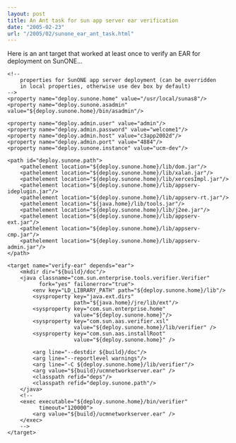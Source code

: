 ```yaml
---
layout: post
title: An Ant task for sun app server ear verification
date: "2005-02-23"
url: "/2005/02/sunone_ear_ant_task.html"
---
```


Here is an ant target that worked at least once to verify an EAR for
deployment on SunONE...

    <!--
        properties for SunONE app server deployment (can be overridden
        in local properties, otherwise use dev box by default)
    -->
    <property name="deploy.sunone.home" value="/usr/local/sunas8"/>
    <property name="deploy.sunone.asadmin" value="${deploy.sunone.home}/bin/asadmin"/>

    <property name="deploy.admin.user" value="admin"/>
    <property name="deploy.admin.password" value="welcome1"/>
    <property name="deploy.admin.host" value="c3app2002d"/>
    <property name="deploy.admin.port" value="4884"/>
    <property name="deploy.sunone.instance" value="ucm-dev"/>

    <path id="deploy.sunone.path">
        <pathelement location="${deploy.sunone.home}/lib/dom.jar"/>
        <pathelement location="${deploy.sunone.home}/lib/xalan.jar"/>
        <pathelement location="${deploy.sunone.home}/lib/xercesImpl.jar"/>
        <pathelement location="${deploy.sunone.home}/lib/appserv-ideplugin.jar"/>
        <pathelement location="${deploy.sunone.home}/lib/appserv-rt.jar"/>
        <pathelement location="${java.home}/lib/tools.jar"/>
        <pathelement location="${deploy.sunone.home}/lib/j2ee.jar"/>
        <pathelement location="${deploy.sunone.home}/lib/appserv-ext.jar"/>
        <pathelement location="${deploy.sunone.home}/lib/appserv-cmp.jar"/>
        <pathelement location="${deploy.sunone.home}/lib/appserv-admin.jar"/>
    </path>

    <target name="verify-ear" depends="ear">
        <mkdir dir="${build}/doc"/>
        <java classname="com.sun.enterprise.tools.verifier.Verifier"
              fork="yes" failonerror="true">
            <env key="LD_LIBRARY_PATH" path="${deploy.sunone.home}/lib"/>
            <sysproperty key="java.ext.dirs" 
                         path="${java.home}/jre/lib/ext"/>
            <sysproperty key="com.sun.enterprise.home"
                         value="${deploy.sunone.home}"/>
            <sysproperty key="com.sun.aas.verifier.xsl"
                         value="${deploy.sunone.home}/lib/verifier" />
            <sysproperty key="com.sun.aas.installRoot" 
                         value="${deploy.sunone.home}" />

            <arg line="--destdir ${build}/doc"/>
            <arg line="--reportlevel warnings"/>
            <arg line="-C ${deploy.sunone.home}/lib/verifier"/>
            <arg value="${build}/ucmnetworkserver.ear" />
            <classpath refid="deps"/>
            <classpath refid="deploy.sunone.path"/>
        </java>
        <!--
        <exec executable="${deploy.sunone.home}/bin/verifier"
              timeout="120000">
            <arg value="${build}/ucmnetworkserver.ear" />
        </exec>
        -->
    </target>
